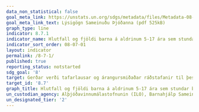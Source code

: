 ```yaml
---
data_non_statistical: false
goal_meta_link: https://unstats.un.org/sdgs/metadata/files/Metadata-08-07-01.pdf
goal_meta_link_text: Lýsigögn Sameinuðu Þjóðanna (pdf 525kB)
graph_type: line
indicator: 8.7.1
indicator_name: Hlutfall og fjöldi barna á aldrinum 5-17 ára sem stundar barnavinnu, eftir kyni og aldri.
indicator_sort_order: 08-07-01
layout: indicator
permalink: /8-7-1/
published: true
reporting_status: notstarted
sdg_goal: '8'
target: Gerðar verði tafarlausar og árangursmiðaðar ráðstafanir til þess að útrýma nauðungarvinnu. Nútímaþrælahald og mansal heyri sögunni til og tekið verði fyrir barnaþrælkun og hún bönnuð, þar á meðal herþjónusta barna, og eigi síðar en árið 2025 verði nauðungarvinna barna í allri sinni mynd úr sögunni.
target_id: '8.7'
graph_title: Hlutfall og fjöldi barna á aldrinum 5-17 ára sem stundar barnavinnu, eftir kyni og aldri.
un_custodian_agency: Alþjóðavinnumálastofnunin (ILO), Barnahjálp Sameinuðu Þjóðanna (UNICEF)
un_designated_tier: '2'
---
```

